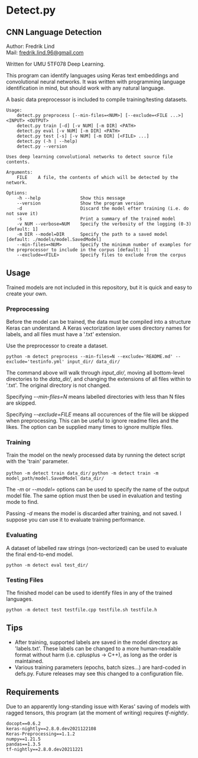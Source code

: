# Detect.py
## CNN Language Detection

Author: Fredrik Lind  
Mail: 	fredrik.lind.96@gmail.com

Written for UMU 5TF078 Deep Learning.

This program can identify languages using Keras text embeddings and convolutional neural networks. It was written with programming language identification in mind, but should work with any natural language.

A basic data preprocessor is included to compile training/testing datasets.

```
Usage:
    detect.py preprocess [--min-files=<NUM>] [--exclude=<FILE ...>] <INPUT> <OUTPUT>
    detect.py train [-d] [-v NUM] [-m DIR] <PATH>
    detect.py eval [-v NUM] [-m DIR] <PATH>
    detect.py test [-s] [-v NUM] [-m DIR] [<FILE> ...]
    detect.py (-h | --help)
    detect.py --version

Uses deep learning convolutional networks to detect source file contents.

Arguments:
    FILE    A file, the contents of which will be detected by the network.

Options:
    -h --help               Show this message
    --version               Show the program version
    -d                      Discard the model efter training (i.e. do not save it)
    -s                      Print a summary of the trained model
    -v NUM --verbose=NUM    Specify the verbosity of the logging (0-3) [default: 1]
    -m DIR --model=DIR      Specify the path to a saved model [default: ./models/model.SavedModel]
    --min-files=<NUM>       Specify the minimum number of examples for the preprocessor to include in the corpus [default: 1]
    --exclude=<FILE>        Specify files to exclude from the corpus
```

## Usage

Trained models are not included in this repository, but it is quick and easy to create your own.

### Preprocessing
Before the model can be trained, the data must be compiled into a structure Keras can understand. A Keras vectorization layer uses directory names for labels, and all files must have a '.txt' extension.

Use the preprocessor to create a dataset.

`python -m detect preprocess --min-files=N --exclude='README.md' --exclude='testinfo.yml' input_dir/ data_dir/`

The command above will walk through *input_dir/*, moving all bottom-level directories to the *data_dir/*, and changing the extensions of all files within to '.txt'. The original directory is not changed.

Specifying *--min-files=N* means labelled directories with less than N files are skipped.

Specifying *--exclude=FILE* means all occurences of the file will be skipped when preprocessing. This can be useful to ignore readme files and the likes. The option can be supplied many times to ignore multiple files.

### Training

Train the model on the newly processed data by running the detect script with the 'train' parameter.

`python -m detect train data_dir/`
`python -m detect train -m model_path/model.SavedModel data_dir/`

The *-m* or *--model=* options can be used to specify the name of the output model file. The same option must then be used in evaluation and testing mode to find.

Passing *-d* means the model is discarded after training, and not saved. I suppose you can use it to evaluate training performance.

### Evaluating

A dataset of labelled raw strings (non-vectorized) can be used to evaluate the final end-to-end model.

`python -m detect eval test_dir/`

### Testing Files

The finished model can be used to identify files in any of the trained languages.

`python -m detect test testfile.cpp testfile.sh testfile.h`

## Tips

* After training, supported labels are saved in the model directory as 'labels.txt'. These labels can be changed to a more human-readable format without harm (i.e. cplusplus -> C++), as long as the order is maintained.
* Various training parameters (epochs, batch sizes...) are hard-coded in defs.py. Future releases may see this changed to a configuration file.

## Requirements

Due to an apparently long-standing issue with Keras' saving of models with ragged tensors, this program (at the moment of writing) requires *tf-nightly*.

```
docopt==0.6.2
keras-nightly==2.8.0.dev2021122108
Keras-Preprocessing==1.1.2
numpy==1.21.5
pandas==1.3.5
tf-nightly==2.8.0.dev20211221
```
